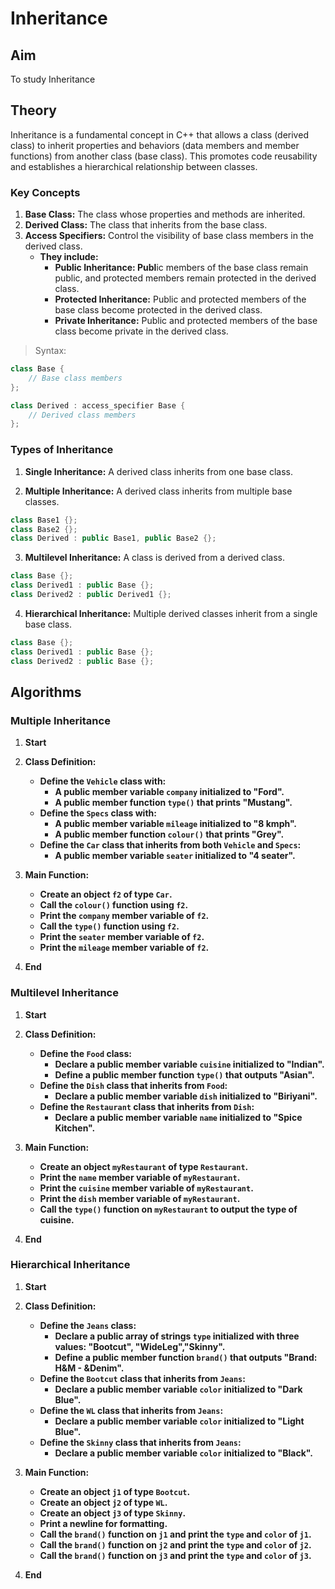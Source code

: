 # Inheritance
## Aim 
To study Inheritance

## Theory
Inheritance is a fundamental concept in C++ that allows a class (derived class) to inherit properties and behaviors (data members and member functions) from another class (base class). This promotes code reusability and establishes a hierarchical relationship between classes.
### Key Concepts
1. **Base Class:** The class whose properties and methods are inherited.
2. **Derived Class:** The class that inherits from the base class.
3. **Access Specifiers:** Control the visibility of base class members in the derived class.
   - **They include:**
     - **Public Inheritance: Publ**ic members of the base class remain public, and protected 
       members  remain protected in the derived class.
     - **Protected Inheritance:** Public and protected members of the base class become protected 
       in the derived class.
     - **Private Inheritance:** Public and protected members of the base class become private in 
       the derived class.
> Syntax:
```cpp
class Base {
    // Base class members
};

class Derived : access_specifier Base {
    // Derived class members
};

```

### Types of Inheritance
1. **Single Inheritance:** A derived class inherits from one base class.

2. **Multiple Inheritance:** A derived class inherits from multiple base classes.
```cpp
class Base1 {};
class Base2 {};
class Derived : public Base1, public Base2 {};
```

3. **Multilevel Inheritance:** A class is derived from a derived class.
```cpp
class Base {};
class Derived1 : public Base {};
class Derived2 : public Derived1 {};
```

4. **Hierarchical Inheritance:** Multiple derived classes inherit from a single base class.
```cpp
class Base {};
class Derived1 : public Base {};
class Derived2 : public Base {};
```

## Algorithms
### Multiple Inheritance

1. **Start**

2. **Class Definition:**
   - **Define the `Vehicle` class with:**
     - **A public member variable `company` initialized to "Ford".**
     - **A public member function `type()` that prints "Mustang".**
   - **Define the `Specs` class with:**
     - **A public member variable `mileage` initialized to "8 kmph".**
     - **A public member function `colour()` that prints "Grey".**
   - **Define the `Car` class that inherits from both `Vehicle` and `Specs`:**
     - **A public member variable `seater` initialized to "4 seater".**

3. **Main Function:**
   - **Create an object `f2` of type `Car`.**
   - **Call the `colour()` function using `f2`.**
   - **Print the `company` member variable of `f2`.**
   - **Call the `type()` function using `f2`.**
   - **Print the `seater` member variable of `f2`.**
   - **Print the `mileage` member variable of `f2`.**

4. **End**

### Multilevel Inheritance
1. **Start**

2. **Class Definition:**
   - **Define the `Food` class:**
     - **Declare a public member variable `cuisine` initialized to "Indian".**
     - **Define a public member function `type()` that outputs "Asian".**
   - **Define the `Dish` class that inherits from `Food`:**
     - **Declare a public member variable `dish` initialized to "Biriyani".**
   - **Define the `Restaurant` class that inherits from `Dish`:**
     - **Declare a public member variable `name` initialized to "Spice Kitchen".**

3. **Main Function:**
   - **Create an object `myRestaurant` of type `Restaurant`.**
   - **Print the `name` member variable of `myRestaurant`.**
   - **Print the `cuisine` member variable of `myRestaurant`.**
   - **Print the `dish` member variable of `myRestaurant`.**
   - **Call the `type()` function on `myRestaurant` to output the type of cuisine.**

4. **End**

### Hierarchical Inheritance
1. **Start**

2. **Class Definition:**
   - **Define the `Jeans` class:**
     - **Declare a public array of strings `type` initialized with three values: "Bootcut", 
       "WideLeg","Skinny".**
     - **Define a public member function `brand()` that outputs "Brand: H&M - &Denim".**
   - **Define the `Bootcut` class that inherits from `Jeans`:**
     - **Declare a public member variable `color` initialized to "Dark Blue".**
   - **Define the `WL` class that inherits from `Jeans`:**
     - **Declare a public member variable `color` initialized to "Light Blue".**
   - **Define the `Skinny` class that inherits from `Jeans`:**
     - **Declare a public member variable `color` initialized to "Black".**

3. **Main Function:**
   - **Create an object `j1` of type `Bootcut`.**
   - **Create an object `j2` of type `WL`.**
   - **Create an object `j3` of type `Skinny`.**
   - **Print a newline for formatting.**
   - **Call the `brand()` function on `j1` and print the `type` and `color` of `j1`.**
   - **Call the `brand()` function on `j2` and print the `type` and `color` of `j2`.**
   - **Call the `brand()` function on `j3` and print the `type` and `color` of `j3`.**

4. **End**
